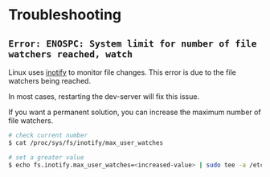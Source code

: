 # Troubleshooting

## `Error: ENOSPC: System limit for number of file watchers reached, watch`

Linux uses [inotify](https://en.wikipedia.org/wiki/Inotify) to monitor file changes.
This error is due to the file watchers being reached.

In most cases, restarting the dev-server will fix this issue.

If you want a permanent solution, you can increase the maximum number of file watchers.

```sh
# check current number
$ cat /proc/sys/fs/inotify/max_user_watches

# set a greater value
$ echo fs.inotify.max_user_watches=<increased-value> | sudo tee -a /etc/sysctl.conf && sudo sysctl -p
```
